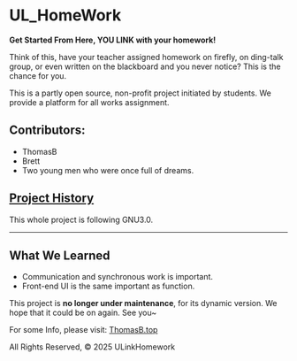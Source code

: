 # UL_HomeWork
**Get Started From Here, YOU LINK with your homework!**

Think of this, have your teacher assigned homework on firefly, on ding-talk group, or even written on the blackboard and you never notice? This is the chance for you.

This is a partly open source, non-profit project initiated by students. We provide a platform for all works assignment.

## Contributors:
- ThomasB
- Brett
- Two young men who were once full of dreams.

[Project History](history.md)
---

This whole project is following GNU3.0.

---
## What We Learned
- Communication and synchronous work is important.
- Front-end UI is the same important as function.

This project is **no longer under maintenance**, for its dynamic version. We hope that it could be on again. See you~

For some Info, please visit: [ThomasB.top](https://thomasb.top)

All Rights Reserved, © 2025 ULinkHomework
